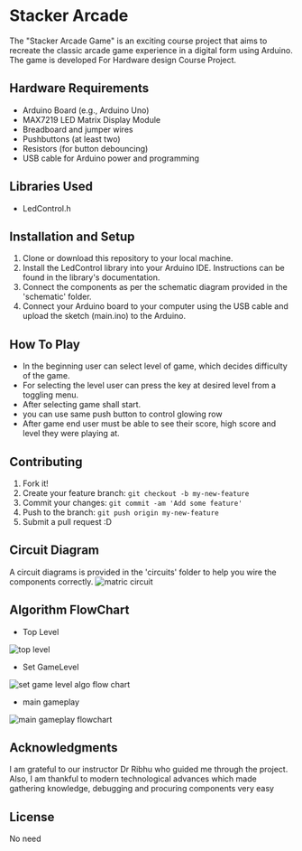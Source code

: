 # Stacker Arcade
 The "Stacker Arcade Game" is an exciting course project that aims to recreate the classic arcade game experience in a digital form using Arduino. The game is developed For Hardware design Course Project.

## Hardware Requirements
* Arduino Board (e.g., Arduino Uno)
* MAX7219 LED Matrix Display Module
* Breadboard and jumper wires
* Pushbuttons (at least two)
* Resistors (for button debouncing)
*  USB cable for Arduino power and programming
## Libraries Used
* LedControl.h
## Installation and Setup
1. Clone or download this repository to your local machine.
2. Install the LedControl library into your Arduino IDE. Instructions can be found in the library's documentation.
3. Connect the components as per the schematic diagram provided in the 'schematic' folder.
4. Connect your Arduino board to your computer using the USB cable and upload the sketch (main.ino) to the Arduino.
## How To Play
* In the beginning user can select level of game, which decides difficulty of the game. 
* For selecting the level user can press the key at desired level from a toggling menu.
* After selecting game shall start.
* you can use same push button to control glowing row 
* After game end user must be able to see their score, high score and level they were playing at.
## Contributing
1. Fork it!
2. Create your feature branch: `git checkout -b my-new-feature`
3. Commit your changes: `git commit -am 'Add some feature'`
4. Push to the branch: `git push origin my-new-feature`
5. Submit a pull request :D
## Circuit Diagram 
A circuit diagrams is provided in the 'circuits' folder to help you wire the components correctly.
![matric circuit](https://github.com/s-brajendra/Stacker-Arcade/assets/80635193/a0bb59f7-6222-4c68-9b1c-bf47770ca5d3)

## Algorithm FlowChart
* Top Level

![top level](https://github.com/s-brajendra/Stacker-Arcade/assets/80635193/fa001a8c-5bc0-4ccf-a02c-136da1e44cc4)

* Set GameLevel
  
![set game level algo flow chart](https://github.com/s-brajendra/Stacker-Arcade/assets/80635193/52ac5807-3bac-4d0c-ac3b-778ca2f4a614)

* main gameplay
  
![main gameplay flowchart](https://github.com/s-brajendra/Stacker-Arcade/assets/80635193/f1192166-79f1-43c3-82c5-b7366c1d63c6)


## Acknowledgments
I am grateful to our instructor Dr Ribhu who guided 
me through the project. Also, I am thankful to modern 
technological advances which made gathering 
knowledge, debugging and procuring components very 
easy
## License
No need

